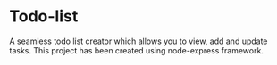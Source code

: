 # Todo-list
A seamless todo list creator which allows you to view, add and update tasks. This project has been created using node-express framework.
